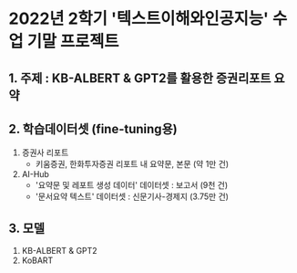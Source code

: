 # 2022년 2학기 '텍스트이해와인공지능' 수업 기말 프로젝트 
## 1. 주제 : KB-ALBERT & GPT2를 활용한 증권리포트 요약

## 2. 학습데이터셋 (fine-tuning용)
1) 증권사 리포트 
   - 키움증권, 한화투자증권 리포트 내 요약문, 본문 (약 1만 건)
2) AI-Hub 
   - '요약문 및 레포트 생성 데이터' 데이터셋 : 보고서 (9천 건)
   - '문서요약 텍스트' 데이터셋 : 신문기사-경제지 (3.75만 건)

## 3. 모델
1) KB-ALBERT & GPT2
2) KoBART
